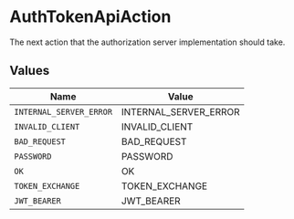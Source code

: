 # AuthTokenApiAction

The next action that the authorization server implementation should take.


## Values

| Name                    | Value                   |
| ----------------------- | ----------------------- |
| `INTERNAL_SERVER_ERROR` | INTERNAL_SERVER_ERROR   |
| `INVALID_CLIENT`        | INVALID_CLIENT          |
| `BAD_REQUEST`           | BAD_REQUEST             |
| `PASSWORD`              | PASSWORD                |
| `OK`                    | OK                      |
| `TOKEN_EXCHANGE`        | TOKEN_EXCHANGE          |
| `JWT_BEARER`            | JWT_BEARER              |